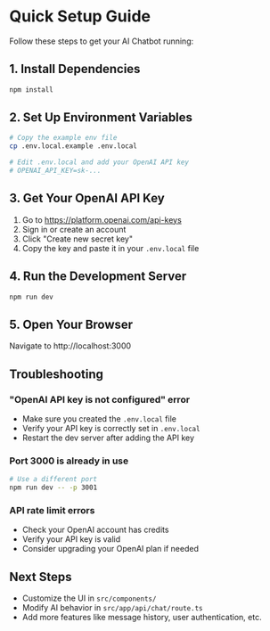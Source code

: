 # Quick Setup Guide

Follow these steps to get your AI Chatbot running:

## 1. Install Dependencies
```bash
npm install
```

## 2. Set Up Environment Variables
```bash
# Copy the example env file
cp .env.local.example .env.local

# Edit .env.local and add your OpenAI API key
# OPENAI_API_KEY=sk-...
```

## 3. Get Your OpenAI API Key
1. Go to https://platform.openai.com/api-keys
2. Sign in or create an account
3. Click "Create new secret key"
4. Copy the key and paste it in your `.env.local` file

## 4. Run the Development Server
```bash
npm run dev
```

## 5. Open Your Browser
Navigate to http://localhost:3000

## Troubleshooting

### "OpenAI API key is not configured" error
- Make sure you created the `.env.local` file
- Verify your API key is correctly set in `.env.local`
- Restart the dev server after adding the API key

### Port 3000 is already in use
```bash
# Use a different port
npm run dev -- -p 3001
```

### API rate limit errors
- Check your OpenAI account has credits
- Verify your API key is valid
- Consider upgrading your OpenAI plan if needed

## Next Steps
- Customize the UI in `src/components/`
- Modify AI behavior in `src/app/api/chat/route.ts`
- Add more features like message history, user authentication, etc.